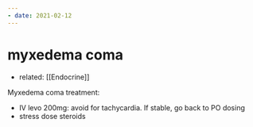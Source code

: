 ```yaml
---
- date: 2021-02-12
---
```


# myxedema coma

- related: [[Endocrine]]

Myxedema coma treatment:

- IV levo 200mg: avoid for tachycardia. If stable, go back to PO dosing
- stress dose steroids
